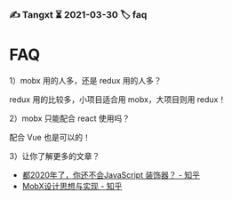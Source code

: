 ### ✍️ Tangxt ⏳ 2021-03-30 🏷️ faq

# FAQ

1）mobx 用的人多，还是 redux 用的人多？

redux 用的比较多，小项目适合用 mobx，大项目则用 redux！

2）mobx 只能配合 react 使用吗？

配合 Vue 也是可以的！

3）让你了解更多的文章？

- [都2020年了，你还不会JavaScript 装饰器？ - 知乎](https://zhuanlan.zhihu.com/p/115402372)
- [MobX设计思想与实现 - 知乎](https://zhuanlan.zhihu.com/p/90877876)